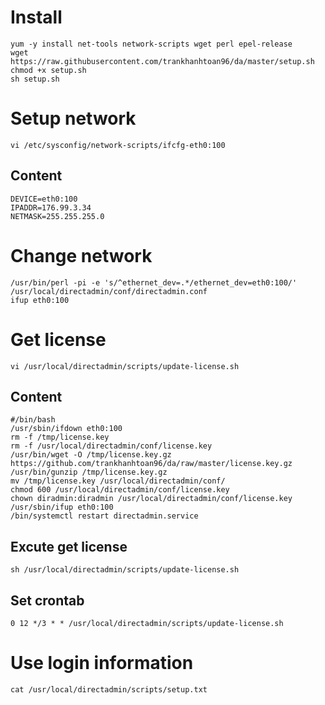 # Install

```shell
yum -y install net-tools network-scripts wget perl epel-release
wget https://raw.githubusercontent.com/trankhanhtoan96/da/master/setup.sh
chmod +x setup.sh
sh setup.sh
```

# Setup network

```shell
vi /etc/sysconfig/network-scripts/ifcfg-eth0:100
```

## Content

```shell
DEVICE=eth0:100
IPADDR=176.99.3.34
NETMASK=255.255.255.0
```

# Change network

```shell
/usr/bin/perl -pi -e 's/^ethernet_dev=.*/ethernet_dev=eth0:100/' /usr/local/directadmin/conf/directadmin.conf
ifup eth0:100
```

# Get license

```shell
vi /usr/local/directadmin/scripts/update-license.sh
```

## Content

```shell
#/bin/bash
/usr/sbin/ifdown eth0:100
rm -f /tmp/license.key
rm -f /usr/local/directadmin/conf/license.key
/usr/bin/wget -O /tmp/license.key.gz https://github.com/trankhanhtoan96/da/raw/master/license.key.gz
/usr/bin/gunzip /tmp/license.key.gz
mv /tmp/license.key /usr/local/directadmin/conf/
chmod 600 /usr/local/directadmin/conf/license.key
chown diradmin:diradmin /usr/local/directadmin/conf/license.key
/usr/sbin/ifup eth0:100
/bin/systemctl restart directadmin.service
```

## Excute get license

```shell
sh /usr/local/directadmin/scripts/update-license.sh
```

## Set crontab

```shell
0 12 */3 * * /usr/local/directadmin/scripts/update-license.sh
```

# Use login information

```shell
cat /usr/local/directadmin/scripts/setup.txt
```
